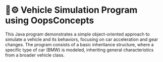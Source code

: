 # 🚗⚙️ Vehicle Simulation Program using OopsConcepts

This Java program demonstrates a simple object-oriented approach to simulate a vehicle and its behaviors, focusing on car acceleration and gear changes. The program consists of a basic inheritance structure, where a specific type of car (BMW) is modeled, inheriting general characteristics from a broader vehicle class.
